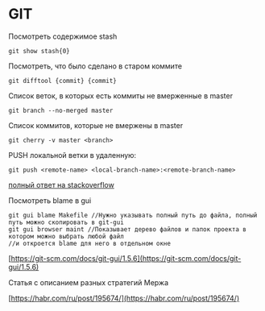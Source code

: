 # GIT

Посмотреть содержимое stash

```
git show stash{0}
```

Посмотреть, что было сделано в старом коммите

```
git difftool {commit} {commit}
```

Список веток, в которых есть коммиты не вмерженные в master

```
git branch --no-merged master
```

Список коммитов, которые не вмержены в master

```
git cherry -v master <branch>
```

PUSH локальной ветки в удаленную:

```
git push <remote-name> <local-branch-name>:<remote-branch-name>
```

[полный ответ на stackoverflow](https://stackoverflow.com/questions/1519006/how-do-you-create-a-remote-git-branch)

Посмотреть blame в gui

```
git gui blame Makefile //Нужно указывать полный путь до файла, полный путь можно скопировать в git-gui
git gui browser maint //Показывает дерево файлов и папок проекта в котором можно выбрать любой файл 
//и откроется blame для него в отдельном окне
```

[https://git-scm.com/docs/git-gui/1.5.6](https://git-scm.com/docs/git-gui/1.5.6)

Статья с описанием разных стратегий Мержа

[https://habr.com/ru/post/195674/](https://habr.com/ru/post/195674/)
